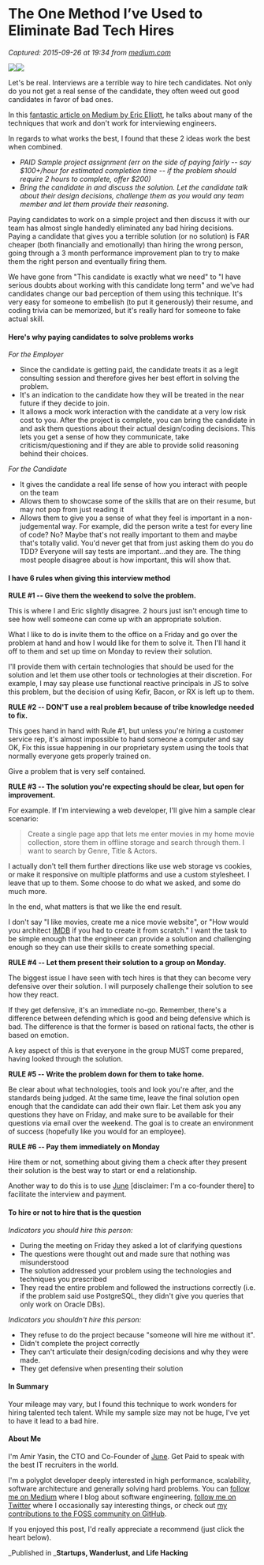 # The One Method I’ve Used to Eliminate Bad Tech Hires

_Captured: 2015-09-26 at 19:34 from [medium.com](https://medium.com/swlh/the-one-method-to-eliminate-bad-tech-hires-630d539b2e1d)_

![](https://cdn-images-2.medium.com/freeze/max/30/1*WwAEyQ2_UgKf0EQsziHvjw.jpeg?q=20)![](https://cdn-images-2.medium.com/max/600/1*WwAEyQ2_UgKf0EQsziHvjw.jpeg)

Let's be real. Interviews are a terrible way to hire tech candidates. Not only do you not get a real sense of the candidate, they often weed out good candidates in favor of bad ones.

In this [fantastic article on Medium by Eric Elliott](https://medium.com/javascript-scene/why-hiring-is-so-hard-in-tech-c462c3230017), he talks about many of the techniques that work and don't work for interviewing engineers.

In regards to what works the best, I found that these 2 ideas work the best when combined.

  * _PAID Sample project assignment (err on the side of paying fairly -- say $100+/hour for estimated completion time -- if the problem should require 2 hours to complete, offer $200)_
  * _Bring the candidate in and discuss the solution. Let the candidate talk about their design decisions, challenge them as you would any team member and let them provide their reasoning._

Paying candidates to work on a simple project and then discuss it with our team has almost single handedly eliminated any bad hiring decisions. Paying a candidate that gives you a terrible solution (or no solution) is FAR cheaper (both financially and emotionally) than hiring the wrong person, going through a 3 month performance improvement plan to try to make them the right person and eventually firing them.

We have gone from "This candidate is exactly what we need" to "I have serious doubts about working with this candidate long term" and we've had candidates change our bad perception of them using this technique. It's very easy for someone to embellish (to put it generously) their resume, and coding trivia can be memorized, but it's really hard for someone to fake actual skill.

#### Here's why paying candidates to solve problems works

_For the Employer_

  * Since the candidate is getting paid, the candidate treats it as a legit consulting session and therefore gives her best effort in solving the problem.
  * It's an indication to the candidate how they will be treated in the near future if they decide to join.
  * It allows a mock work interaction with the candidate at a very low risk cost to you. After the project is complete, you can bring the candidate in and ask them questions about their actual design/coding decisions. This lets you get a sense of how they communicate, take criticism/questioning and if they are able to provide solid reasoning behind their choices.

_For the Candidate_

  * It gives the candidate a real life sense of how you interact with people on the team
  * Allows them to showcase some of the skills that are on their resume, but may not pop from just reading it
  * Allows them to give you a sense of what they feel is important in a non-judgemental way. For example, did the person write a test for every line of code? No? Maybe that's not really important to them and maybe that's totally valid. You'd never get that from just asking them do you do TDD? Everyone will say tests are important…and they are. The thing most people disagree about is how important, this will show that.

#### I have 6 rules when giving this interview method

**RULE #1 -- Give them the weekend to solve the problem.**

This is where I and Eric slightly disagree. 2 hours just isn't enough time to see how well someone can come up with an appropriate solution.

What I like to do is invite them to the office on a Friday and go over the problem at hand and how I would like for them to solve it. Then I'll hand it off to them and set up time on Monday to review their solution.

I'll provide them with certain technologies that should be used for the solution and let them use other tools or technologies at their discretion. For example, I may say please use functional reactive principals in JS to solve this problem, but the decision of using Kefir, Bacon, or RX is left up to them.

**RULE #2 -- DON'T use a real problem because of tribe knowledge needed to fix.**

This goes hand in hand with Rule #1, but unless you're hiring a customer service rep, it's almost impossible to hand someone a computer and say OK, Fix this issue happening in our proprietary system using the tools that normally everyone gets properly trained on.

Give a problem that is very self contained.

**RULE #3 -- The solution you're expecting should be clear, but open for improvement.**

For example. If I'm interviewing a web developer, I'll give him a sample clear scenario:

> Create a single page app that lets me enter movies in my home movie collection, store them in offline storage and search through them. I want to search by Genre, Title & Actors.

I actually don't tell them further directions like use web storage vs cookies, or make it responsive on multiple platforms and use a custom stylesheet. I leave that up to them. Some choose to do what we asked, and some do much more.

In the end, what matters is that we like the end result.

I don't say "I like movies, create me a nice movie website", or "How would you architect [IMDB](http://www.imdb.com) if you had to create it from scratch." I want the task to be simple enough that the engineer can provide a solution and challenging enough so they can use their skills to create something special.

**RULE #4 -- Let them present their solution to a group on Monday.**

The biggest issue I have seen with tech hires is that they can become very defensive over their solution. I will purposely challenge their solution to see how they react.

If they get defensive, it's an immediate no-go. Remember, there's a difference between defending which is good and being defensive which is bad. The difference is that the former is based on rational facts, the other is based on emotion.

A key aspect of this is that everyone in the group MUST come prepared, having looked through the solution.

**RULE #5 -- Write the problem down for them to take home.**

Be clear about what technologies, tools and look you're after, and the standards being judged. At the same time, leave the final solution open enough that the candidate can add their own flair. Let them ask you any questions they have on Friday, and make sure to be available for their questions via email over the weekend. The goal is to create an environment of success (hopefully like you would for an employee).

**RULE #6 -- Pay them immediately on Monday**

Hire them or not, something about giving them a check after they present their solution is the best way to start or end a relationship.

Another way to do this is to use [June](http://joinjune.com/) [disclaimer: I'm a co-founder there] to facilitate the interview and payment.

#### To hire or not to hire that is the question

_Indicators you should hire this person:_

  * During the meeting on Friday they asked a lot of clarifying questions
  * The questions were thought out and made sure that nothing was misunderstood
  * The solution addressed your problem using the technologies and techniques you prescribed
  * They read the entire problem and followed the instructions correctly (i.e. if the problem said use PostgreSQL, they didn't give you queries that only work on Oracle DBs).

_Indicators you shouldn't hire this person:_

  * They refuse to do the project because "someone will hire me without it".
  * Didn't complete the project correctly
  * They can't articulate their design/coding decisions and why they were made.
  * They get defensive when presenting their solution

#### In Summary

Your mileage may vary, but I found this technique to work wonders for hiring talented tech talent. While my sample size may not be huge, I've yet to have it lead to a bad hire.

#### About Me

I'm Amir Yasin, the CTO and Co-Founder of [June](http://joinjune.com/). Get Paid to speak with the best IT recruiters in the world.

I'm a polyglot developer deeply interested in high performance, scalability, software architecture and generally solving hard problems. You can [follow me on Medium](https://medium.com/@ayasin) where I blog about software engineering, [follow me on Twitter](https://twitter.com/ayasin) where I occasionally say interesting things, or check out [my contributions to the FOSS community on GitHub](https://github.com/ayasin).

If you enjoyed this post, I'd really appreciate a recommend (just click the heart below).

_Published in _**Startups, Wanderlust, and Life Hacking**
